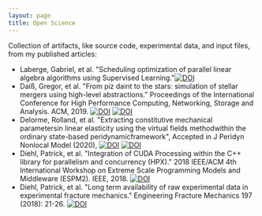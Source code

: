 ```yaml
---
layout: page
title: Open Science
---
```


Collection of artifacts, like source code, experimental data, and input files, from my published articles:


* Laberge, Gabriel, et al. "Scheduling optimization of parallel linear algebra algorithms using Supervised Learning."[![DOI](https://zenodo.org/badge/DOI/10.5281/zenodo.3370028.svg)](https://doi.org/10.5281/zenodo.3370028)
* Daiß, Gregor, et al. "From piz daint to the stars: simulation of stellar mergers using high-level abstractions." Proceedings of the International Conference for High Performance Computing, Networking, Storage and Analysis. ACM, 2019.
 [![DOI](https://zenodo.org/badge/180603986.svg)](https://zenodo.org/badge/latestdoi/180603986) [![DOI](https://zenodo.org/badge/DOI/10.5281/zenodo.2635581.svg)](https://doi.org/10.5281/zenodo.2635581)
* Delorme, Rolland, et al. "Extracting constitutive mechanical parametersin linear elasticity using the virtual fields methodwithin the ordinary state-based peridynamicframework", Accepted in J Peridyn Nonlocal Model (2020), [![DOI](https://zenodo.org/badge/46075533.svg)](https://zenodo.org/badge/latestdoi/46075533) [![DOI](https://zenodo.org/badge/93547069.svg)](https://zenodo.org/badge/latestdoi/93547069)
* Diehl, Patrick, et al. "Integration of CUDA Processing within the C++ library for parallelism and concurrency (HPX)." 2018 IEEE/ACM 4th International Workshop on Extreme Scale Programming Models and Middleware (ESPM2). IEEE, 2018. [![DOI](https://zenodo.org/badge/13384046.svg)](https://zenodo.org/badge/latestdoi/13384046)
* Diehl, Patrick, et al. "Long term availability of raw experimental data in experimental fracture mechanics." Engineering Fracture Mechanics 197 (2018): 21-26. [![DOI](https://zenodo.org/badge/DOI/10.5281/zenodo.1098296.svg)](https://doi.org/10.5281/zenodo.1098296)




